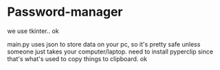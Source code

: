 # Password-manager
we use tkinter.. ok 

main.py uses json to store data on your pc, so it's pretty safe unless someone just takes your computer/laptop. 
need to install pyperclip since that's what's used to copy things to clipboard.
ok
